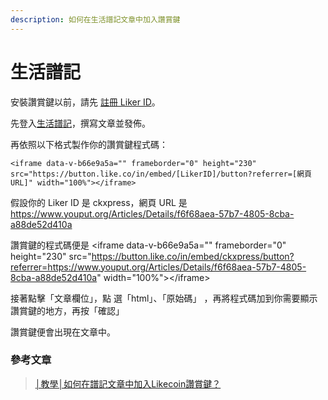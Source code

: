 ```yaml
---
description: 如何在生活譜記文章中加入讚賞鍵
---
```


# 生活譜記

安裝讚賞鍵以前，請先 [註冊 Liker ID](https://docs.like.co/v/zh/user-guide/liker-id/how-to-register-a-liker-id)。

先登入[生活譜記](https://www.youput.org/)，撰寫文章並發佈。

再依照以下格式製作你的讚賞鍵程式碼：

```text
<iframe data-v-b66e9a5a="" frameborder="0" height="230" src="https://button.like.co/in/embed/[LikerID]/button?referrer=[網頁URL]" width="100%"></iframe>
```

假設你的 Liker ID 是 ckxpress，網頁 URL 是 https://www.youput.org/Articles/Details/f6f68aea-57b7-4805-8cba-a88de52d410a

讚賞鍵的程式碼便是 &lt;iframe data-v-b66e9a5a="" frameborder="0" height="230" src="https://button.like.co/in/embed/ckxpress/button?referrer=https://www.youput.org/Articles/Details/f6f68aea-57b7-4805-8cba-a88de52d410a" width="100%"&gt;&lt;/iframe&gt;

接著點擊「文章欄位」，點選「html」、「原始碼」，再將程式碼加到你需要顯示讚賞鍵的地方，再按「確認」

讚賞鍵便會出現在文章中。

### 參考文章

> [│教學│如何在譜記文章中加入Likecoin讚賞鍵？](https://www.youput.org/Articles/Details/f6f68aea-57b7-4805-8cba-a88de52d410a)

